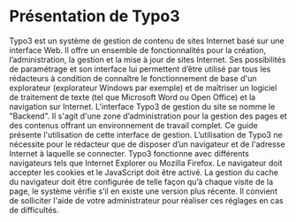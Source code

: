 # Présentation de Typo3

Typo3 est un système de gestion de contenu de sites Internet basé sur une interface Web. Il offre un ensemble de fonctionnalités pour la création, l’administration, la gestion et la mise à jour de sites Internet. Ses possibilités de paramétrage et son interface lui permettent d’être utilisé par tous les rédacteurs à condition de connaître le fonctionnement de base d'un explorateur (explorateur Windows par exemple) et de maîtriser un logiciel de traitement de texte (tel que Microsoft Word ou Open Office) et la navigation sur Internet. 
L'interface Typo3 de gestion du site se nomme le "Backend".
Il s'agit d'une zone d’administration pour la gestion des pages et des contenus offrant un environnement de travail complet. 
Ce guide présente l'utilisation de cette interface de gestion. 
L’utilisation de Typo3 ne nécessite pour le rédacteur que de disposer d’un navigateur et de l'adresse Internet à laquelle se connecter. 
Typo3 fonctionne avec différents navigateurs tels que Internet Explorer ou Mozilla Firefox. Le navigateur doit accepter les cookies  et  le  JavaScript  doit  être  activé.  La  gestion  du  cache  du  navigateur  doit  être  configurée  de telle  façon  qu’à  chaque  visite  de  la  page,  le  système vérifie  s’il  en  existe  une  version  plus  récente. Il  convient  de solliciter l'aide de votre administrateur pour réaliser ces réglages en cas de difficultés. 
